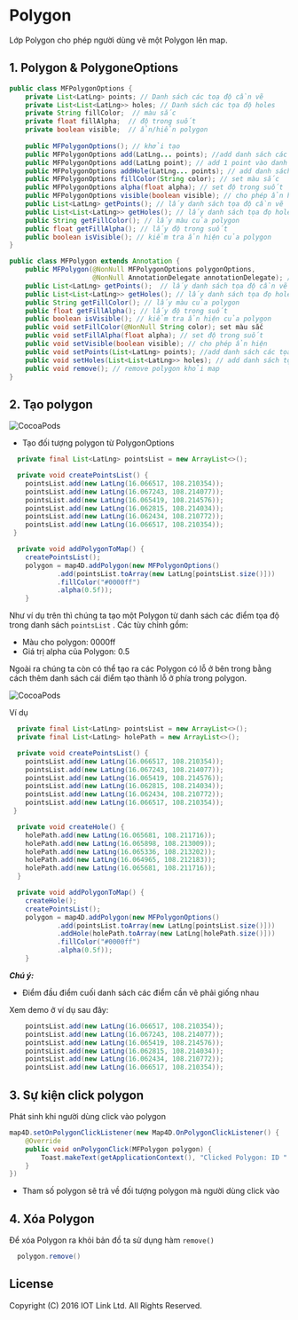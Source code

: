 # Polygon
Lớp Polygon cho phép người dùng vẽ một Polygon lên map.

## 1. Polygon & PolygoneOptions

```java
public class MFPolygonOptions {
    private List<LatLng> points; // Danh sách các toạ độ cần vẽ
    private List<List<LatLng>> holes; // Danh sách các tọa độ holes
    private String fillColor;  // màu sắc
    private float fillAlpha;  // độ trong suốt
    private boolean visible;  // ẩn/hiển polygon
    
    public MFPolygonOptions(); // khởi tạo 
    public MFPolygonOptions add(LatLng... points); //add danh sách các tọa độ cần vẽ
    public MFPolygonOptions add(LatLng point); // add 1 point vào danh sách tọa độ
    public MFPolygonOptions addHole(LatLng... points); // add danh sách tọa độ holes
    public MFPolygonOptions fillColor(String color); // set màu sắc
    public MFPolygonOptions alpha(float alpha); // set độ trong suốt
    public MFPolygonOptions visible(boolean visible); // cho phép ẩn hiện
    public List<LatLng> getPoints(); // lấy danh sách tọa độ cần vẽ
    public List<List<LatLng>> getHoles(); // lấy danh sách tọa đọ holes
    public String getFillColor(); // lấy màu của polygon
    public float getFillAlpha(); // lấy độ trong suốt
    public boolean isVisible(); // kiểm tra ẩn hiện của polygon
}

public class MFPolygon extends Annotation {
    public MFPolygon(@NonNull MFPolygonOptions polygonOptions,
                     @NonNull AnnotationDelegate annotationDelegate); // khởi tạo
    public List<LatLng> getPoints();  // lấy danh sách tọa độ cần vẽ
    public List<List<LatLng>> getHoles(); // lấy danh sách tọa đọ holes
    public String getFillColor(); // lấy màu của polygon
    public float getFillAlpha(); // lấy độ trong suốt
    public boolean isVisible(); // kiểm tra ẩn hiện của polygon
    public void setFillColor(@NonNull String color); set màu sắc
    public void setFillAlpha(float alpha); // set độ trong suốt
    public void setVisible(boolean visible); // cho phép ẩn hiện
    public void setPoints(List<LatLng> points); //add danh sách các tọa độ cần vẽ
    public void setHoles(List<List<LatLng>> holes); // add danh sách tọa độ holes
    public void remove(); // remove polygon khỏi map
}
```

## 2. Tạo polygon

![CocoaPods](https://raw.githubusercontent.com/iotlinkadmin/map4d-android-sdk/master/docs/resource/5-polygon.png)

- Tạo đối tượng polygon từ PolygonOptions

```java
  private final List<LatLng> pointsList = new ArrayList<>();

  private void createPointsList() {
  	pointsList.add(new LatLng(16.066517, 108.210354));
  	pointsList.add(new LatLng(16.067243, 108.214077));
  	pointsList.add(new LatLng(16.065419, 108.214576));
  	pointsList.add(new LatLng(16.062815, 108.214034));
  	pointsList.add(new LatLng(16.062434, 108.210772));
  	pointsList.add(new LatLng(16.066517, 108.210354));
 }

  private void addPolygonToMap() {
	createPointsList();
	polygon = map4D.addPolygon(new MFPolygonOptions()
	        .add(pointsList.toArray(new LatLng[pointsList.size()]))
	        .fillColor("#0000ff")
	        .alpha(0.5f));
	}
```

Như ví dụ trên thì chúng ta tạo một Polygon từ danh sách các điểm tọa độ trong danh sách `pointsList` . Các tùy chỉnh gồm:

* Màu cho polygon: 0000ff
* Giá trị alpha của Polygon: 0.5

Ngoài ra chúng ta còn có thể tạo ra các Polygon có lỗ ở bên trong bằng cách thêm danh sách cái điểm tạo thành lỗ ở phía trong
polygon.

![CocoaPods](https://raw.githubusercontent.com/iotlinkadmin/map4d-android-sdk/master/docs/resource/5-polygon-hole.png)

Ví dụ

```java
  private final List<LatLng> pointsList = new ArrayList<>();
  private final List<LatLng> holePath = new ArrayList<>();

  private void createPointsList() {
  	pointsList.add(new LatLng(16.066517, 108.210354));
  	pointsList.add(new LatLng(16.067243, 108.214077));
  	pointsList.add(new LatLng(16.065419, 108.214576));
  	pointsList.add(new LatLng(16.062815, 108.214034));
  	pointsList.add(new LatLng(16.062434, 108.210772));
  	pointsList.add(new LatLng(16.066517, 108.210354));
 }

  private void createHole() {
    holePath.add(new LatLng(16.065681, 108.211716));
    holePath.add(new LatLng(16.065898, 108.213009));
    holePath.add(new LatLng(16.065336, 108.213202));
    holePath.add(new LatLng(16.064965, 108.212183));
    holePath.add(new LatLng(16.065681, 108.211716));
  }

  private void addPolygonToMap() {
	createHole();
	createPointsList();
	polygon = map4D.addPolygon(new MFPolygonOptions()
	        .add(pointsList.toArray(new LatLng[pointsList.size()]))
	        .addHole(holePath.toArray(new LatLng[holePath.size()]))
	        .fillColor("#0000ff")
	        .alpha(0.5f));
	}
```

  ***Chú ý:***
  -  Điểm đầu điểm cuối danh sách các điểm cần vẽ phải giống nhau
  
  Xem demo ở ví dụ sau đây:
  
```java
    pointsList.add(new LatLng(16.066517, 108.210354));
  	pointsList.add(new LatLng(16.067243, 108.214077));
  	pointsList.add(new LatLng(16.065419, 108.214576));
  	pointsList.add(new LatLng(16.062815, 108.214034));
  	pointsList.add(new LatLng(16.062434, 108.210772));
  	pointsList.add(new LatLng(16.066517, 108.210354));
```

## 3. Sự kiện click polygon

Phát sinh khi người dùng click vào polygon

```java
map4D.setOnPolygonClickListener(new Map4D.OnPolygonClickListener() {
    @Override
    public void onPolygonClick(MFPolygon polygon) {
        Toast.makeText(getApplicationContext(), "Clicked Polygon: ID " + polygon.getId(), Toast.LENGTH_SHORT).show();
    }
})
```

* Tham số polygon sẽ trả về đối tượng polygon mà người dùng click vào

## 4. Xóa Polygon

Để xóa Polygon ra khỏi bản đồ ta sử dụng hàm `remove()`

```java
  polygon.remove()
```

License
-------

Copyright (C) 2016 IOT Link Ltd. All Rights Reserved.
